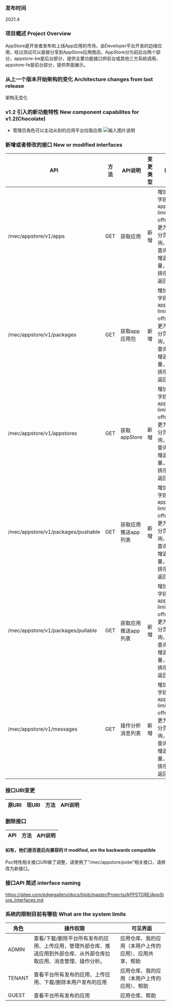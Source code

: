 ### 发布时间 
2021.4

### 项目概述 Project Overview
AppStore是开发者发布和上线App应用的市场，由Developer平台开发的边缘应用，经过测试可以直接分享到AppStore应用商店。AppStore分为前后台两个部分，appstore-be是后台部分，提供主要功能接口供前台或其他三方系统调用，appstore-fe是前台部分，提供界面展示。

### 从上一个版本开始架构的变化 Architecture changes from last release
架构无变化

### v1.2 引入的新功能特性 New component capabilites for v1.2(Chocolate)
* 管理员角色可以主动从别的应用平台拉取应用
![输入图片说明](https://images.gitee.com/uploads/images/2021/0201/201452_ba6e4f51_8354563.png "pullapp.png")


### 新增或者修改的接口 New or modified interfaces
| API | 方法 | API说明 | 变更类型 | 说明 |
| --- | --- | --- | --- | --- |
| /mec/appstore/v1/apps | GET | 获取应用 | 新增 | 增加查询字段 appName limit offset;变更为后台分页查询，模糊查询  ，新增返回数量，列表排序,增加返回类 |
| /mec/appstore/v1/packages | GET | 获取app应用包 | 新增 | 增加查询字段 appName limit offset;变更为后台分页查询，模糊查询，新增返回数量，列表排序,增加返回类 |
| /mec/appstore/v1/appstores| GET | 获取appStore | 新增 | 增加查询字段 appStore limit offset;变更为后台分页查询，模糊查询，新增返回数量，列表排序,增加返回类 |
| /mec/appstore/v1/packages/pushable | GET | 获取应用推送app列表 | 新增 | 增加查询字段 appName limit offset;变更为后台分页查询，模糊查询，新增返回数量，列表排序,增加返回类 |
| /mec/appstore/v1/packages/pullable | GET | 获取应用推送app列表 | 新增 | 增加查询字段 appName limit offset;变更为后台分页查询，模糊查询，新增返回数量，列表排序,增加返回类 |
| /mec/appstore/v1/messages | GET | 操作分析消息列表 | 新增 | 增加查询字段 appName limit offset;变更为后台分页查询，模糊查询，新增返回数量，列表排序,增加返回类 |

### 接口URI变更

| 原URI | 现URI | 方法 | API说明 |
| --- | --- | --- | --- |

### 删除接口

| API | 方法 | API说明 |
| --- | --- | --- |

#### 如有，他们是否是后向兼容的 If modified, are the backwards compatible
Poc特性相关接口URI做了调整，请使用了"/mec/appstore/poke"相关接口，请修改为新接口。

### 接口API 简述 interface naming

https://gitee.com/edgegallery/docs/blob/master/Projects/APPSTORE/AppStore_Interfaces.md

### 系统的限制目前有哪些 What are the system limits
| 角色 | 操作权限 | 可见界面 |
| --- | --- | --- |
| ADMIN | 查看/下载/删除平台所有发布的应用、上传应用，管理外部仓库、推送应用到外部仓库、从外部仓库拉取应用、消息管理、操作分析。 | 应用仓库、我的应用（本用户上传的应用）、应用共享、帮助 |
| TENANT | 查看平台所有发布的应用、上传应用、下载/删除本用户发布的应用 | 应用仓库、我的应用（本用户上传的应用）、帮助 |
| GUEST | 查看平台所有发布的应用 | 应用仓库、帮助 |